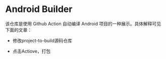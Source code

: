 # Android Builder

该仓库是使用 Github Action 自动编译 Android 项目的一种展示。具体解释可见下面的文章：

- 修改project-to-build源码仓库

- 点击Actiove，打包

